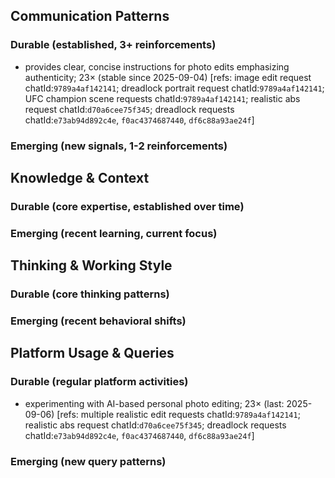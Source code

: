 ## Communication Patterns
### Durable (established, 3+ reinforcements)
- provides clear, concise instructions for photo edits emphasizing authenticity; 23× (stable since 2025-09-04) [refs: image edit request chatId:`9789a4af142141`; dreadlock portrait request chatId:`9789a4af142141`; UFC champion scene requests chatId:`9789a4af142141`; realistic abs request chatId:`d70a6cee75f345`; dreadlock requests chatId:`e73ab94d892c4e`, `f0ac4374687440`, `df6c88a93ae24f`]

### Emerging (new signals, 1-2 reinforcements)

## Knowledge & Context
### Durable (core expertise, established over time)

### Emerging (recent learning, current focus)

## Thinking & Working Style
### Durable (core thinking patterns)

### Emerging (recent behavioral shifts)

## Platform Usage & Queries
### Durable (regular platform activities)
- experimenting with AI-based personal photo editing; 23× (last: 2025-09-06) [refs: multiple realistic edit requests chatId:`9789a4af142141`; realistic abs request chatId:`d70a6cee75f345`; dreadlock requests chatId:`e73ab94d892c4e`, `f0ac4374687440`, `df6c88a93ae24f`]

### Emerging (new query patterns)